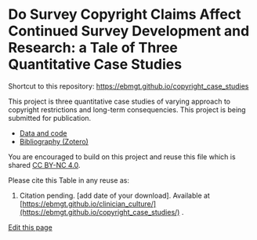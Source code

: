 <!-- put the HTML code in README.md rather than index.html -->
<h1>Do Survey Copyright Claims Affect Continued Survey Development and Research: a Tale of Three Quantitative Case Studies</h1>

Shortcut to this repository: <a href="https://ebmgt.github.io/copyright_case_studies">https://ebmgt.github.io/copyright_case_studies</a>

This project is three quantitative case studies of varying approach to copyright restrictions and long-term consequencies. This project is being submitted for publication.

<ul>
  <li><a href="https://ebmgt.github.io/copyright_case_studies/data_and_code">Data and code</a></li>
  <li><a href="https://www.zotero.org/groups/612700/thriving.worksites/collections/R5HZDWFW">Bibliography (Zotero)</a></li>
</ul>

You are encouraged to build on this project and reuse this file which is shared [CC BY-NC 4.0](https://creativecommons.org/licenses/by-nc/4.0/). 

Please cite this Table in any reuse as:
1. Citation pending. [add date of your download]. Available at [https://ebmgt.github.io/clinician_culture/](https://ebmgt.github.io/copyright_case_studies/) .

<div><a href="https://github.com/ebmgt/ebmgt.github.io/edit/master/copyright_case_studies/README.md">Edit this page</a></div>
